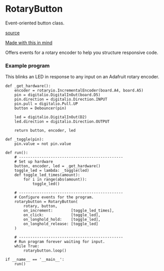 # RotaryButton
Event-oriented button class.

[source](./rotarybutton.py)

[Made with this in mind](https://www.adafruit.com/product/377)

Offers events for a rotary encoder to help you structure responsive code.

### Example program
This blinks an LED in response to any input on an Adafruit rotary encoder.

```
def _get_hardware():
    encoder = rotaryio.IncrementalEncoder(board.A4, board.A5)
    pin = digitalio.DigitalInOut(board.D5)
    pin.direction = digitalio.Direction.INPUT
    pin.pull = digitalio.Pull.UP
    button = Debouncer(pin)

    led = digitalio.DigitalInOut(D2)
    led.direction = digitalio.Direction.OUTPUT

    return button, encoder, led

def _toggle(pin):
    pin.value = not pin.value

def run():
    # ----------------------------------------------
    # Set up hardware
    button, encoder, led = _get_hardware()
    toggle_led = lambda: _toggle(led)
    def toggle_led_times(amount):
        for i in range(abs(amount)):
            toggle_led()

    # ----------------------------------------------
    # Configure events for the program.
    rotarybutton = RotaryButton(
        rotary, button,
        on_increment:        [toggle_led_times],
        on_click:            [toggle_led],
        on_longhold_hold:    [toggle_led],
        on_longhold_release: [toggle_led]
    )

    # ----------------------------------------------
    # Run program forever waiting for input.
    while True:
        rotarybutton.loop()

if __name__ == '__main__':
    run()
```